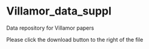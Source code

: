 # Villamor_data_suppl
Data repository for Villamor papers

Please click the download button to the right of the file
